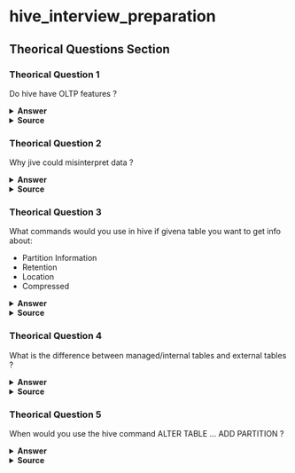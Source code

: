 # hive_interview_preparation

## Theorical Questions Section

### Theorical Question 1

Do hive have OLTP features ?

<details><summary><b>Answer</b></summary>

![Image](img/hiveIsNotOLTP.png "hiveIsNotOLTP")

![Image](img/hbase_hive_is_not_oltp.png "hbase_hive_is_not_oltp")

</details>

<details><summary><b>Source</b></summary>
programming hive
</details>

### Theorical Question 2

Why jive could misinterpret data ?

<details><summary><b>Answer</b></summary>

When you write data to a traditional database, either through loading external data,
writing the output of a query, doing UPDATE statements, etc., the database has total
control over the storage. The database is the “gatekeeper.” An important implication
of this control is that the database can enforce the schema as data is written. This is
called schema on write.

Hive has no such control over the underlying storage. There are many ways to create,
modify, and even damage the data that Hive will query. Therefore, Hive can only en-
force queries on read. This is called schema on read.

So what if the schema doesn’t match the file contents? Hive does the best that it can to
read the data. You will get lots of null values if there aren’t enough fields in each record to match the schema. If some fields are numbers and Hive encounters nonnumeric
strings, it will return nulls for those fields. Above all else, Hive tries to recover from all errors as best it can.

</details>

<details><summary><b>Source</b></summary>
programming hive
</details>

### Theorical Question 3

What commands would you use in hive if givena table you want to get info about:

- Partition Information
- Retention
- Location
- Compressed

<details><summary><b>Answer</b></summary>

DESCRIBE FORMATTED

</details>

<details><summary><b>Source</b></summary>
https://docs.cloudera.com/HDPDocuments/HDP3/HDP-3.0.1/materialized-view/content/hive_describe_materialized_view.html
</details>

### Theorical Question 4

What is the difference between managed/internal tables and external tables ?

<details><summary><b>Answer</b></summary>

The tables we have created so far are called managed tables or sometimes called inter-
nal tables, because Hive controls the lifecycle of their data (more or less). As we’ve seen, Hive stores the data for these tables in a subdirectory under the directory defined by hive.metastore.warehouse.dir (e.g., /user/hive/warehouse), by default.
When we drop a managed table  Hive deletes the data in the table.

</details>

<details><summary><b>Source</b></summary>
programming hive
</details>


### Theorical Question 5

When would you use the hive command ALTER TABLE ... ADD PARTITION ?

<details><summary><b>Answer</b></summary>

ALTER TABLE ... ADD PARTITION is not limited to external tables. You can use it with
managed tables, too, when you have (or will have) data for partitions in directories
created outside of the LOAD and INSERT options we discussed above. You’ll need to
remember that not all of the table’s data will be under the usual Hive “warehouse”
directory, and this data won’t be deleted when you drop the managed table! Hence,
from a “sanity” perspective, it’s questionable whether you should dare to use this fea-
ture with managed tables.

</details>

<details><summary><b>Source</b></summary>
programming hive
</details>